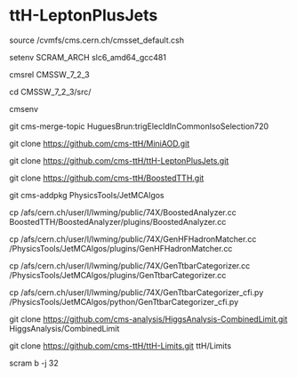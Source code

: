 ttH-LeptonPlusJets
==================

source /cvmfs/cms.cern.ch/cmsset_default.csh

setenv SCRAM_ARCH slc6_amd64_gcc481
 
cmsrel CMSSW_7_2_3

cd CMSSW_7_2_3/src/

cmsenv
 
 
git cms-merge-topic HuguesBrun:trigElecIdInCommonIsoSelection720
 
git clone https://github.com/cms-ttH/MiniAOD.git

git clone https://github.com/cms-ttH/ttH-LeptonPlusJets.git
 
git clone https://github.com/cms-ttH/BoostedTTH.git

git cms-addpkg PhysicsTools/JetMCAlgos

cp /afs/cern.ch/user/l/lwming/public/74X/BoostedAnalyzer.cc BoostedTTH/BoostedAnalyzer/plugins/BoostedAnalyzer.cc

cp /afs/cern.ch/user/l/lwming/public/74X/GenHFHadronMatcher.cc /PhysicsTools/JetMCAlgos/plugins/GenHFHadronMatcher.cc

cp /afs/cern.ch/user/l/lwming/public/74X/GenTtbarCategorizer.cc /PhysicsTools/JetMCAlgos/plugins/GenTtbarCategorizer.cc

cp /afs/cern.ch/user/l/lwming/public/74X/GenTtbarCategorizer_cfi.py /PhysicsTools/JetMCAlgos/python/GenTtbarCategorizer_cfi.py

git clone https://github.com/cms-analysis/HiggsAnalysis-CombinedLimit.git HiggsAnalysis/CombinedLimit

git clone https://github.com/cms-ttH/ttH-Limits.git ttH/Limits


scram b -j 32
